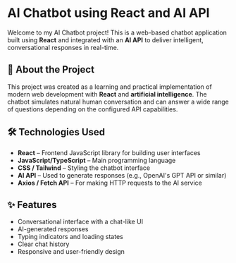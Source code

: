 # AI Chatbot using React and AI API

Welcome to my AI Chatbot project! This is a web-based chatbot application built using **React** and integrated with an **AI API** to deliver intelligent, conversational responses in real-time.

## 🚀 About the Project

This project was created as a learning and practical implementation of modern web development with **React** and **artificial intelligence**. The chatbot simulates natural human conversation and can answer a wide range of questions depending on the configured API capabilities.

## 🛠️ Technologies Used

- **React** – Frontend JavaScript library for building user interfaces
- **JavaScript/TypeScript** – Main programming language
- **CSS / Tailwind** – Styling the chatbot interface
- **AI API** – Used to generate responses (e.g., OpenAI's GPT API or similar)
- **Axios / Fetch API** – For making HTTP requests to the AI service

## ✨ Features

- Conversational interface with a chat-like UI
- AI-generated responses
- Typing indicators and loading states
- Clear chat history
- Responsive and user-friendly design